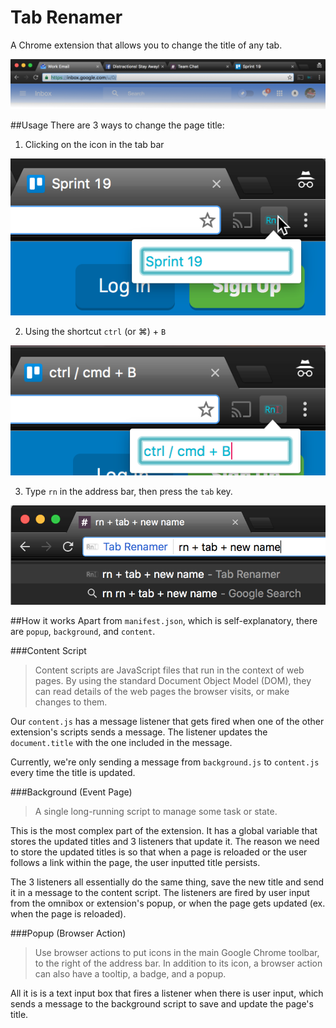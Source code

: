 # Tab Renamer
A Chrome extension that allows you to change the title of any tab.

![Tab bar screenshot](./screenshots/tabbar.png?raw=true)

##Usage
There are 3 ways to change the page title:

1. Clicking on the icon in the tab bar

![Click on icon](./screenshots/mouse.png?raw=true)

2. Using the shortcut `ctrl` (or &#8984;) + `B`

![Keyboard shortcut](./screenshots/shortcut.png?raw=true)

3. Type `rn` in the address bar, then press the `tab` key.

![Omnibox](./screenshots/omnibox.png?raw=true)

##How it works
Apart from `manifest.json`, which is self-explanatory, there are `popup`, `background`, and `content`.

###Content Script
>Content scripts are JavaScript files that run in the context of web pages. By using the standard Document Object Model (DOM), they can read details of the web pages the browser visits, or make changes to them.

Our `content.js` has a message listener that gets fired when one of the other extension's scripts sends a message. The listener updates the `document.title` with the one included in the message.

Currently, we're only sending a message from `background.js` to `content.js` every time the title is updated.

###Background (Event Page)
>A single long-running script to manage some task or state.

This is the most complex part of the extension. It has a global variable that stores the updated titles and 3 listeners that update it. The reason we need to store the updated titles is so that when a page is reloaded or the user follows a link within the page, the user inputted title persists.

The 3 listeners all essentially do the same thing, save the new title and send it in a message to the content script. 
The listeners are fired by user input from the omnibox or extension's popup, or when the page gets updated (ex. when the page is reloaded).

###Popup (Browser Action)
>Use browser actions to put icons in the main Google Chrome toolbar, to the right of the address bar. In addition to its icon, a browser action can also have a tooltip, a badge, and a popup. 

All it is is a text input box that fires a listener when there is user input, which sends a message to the background script to save and update the page's title.
